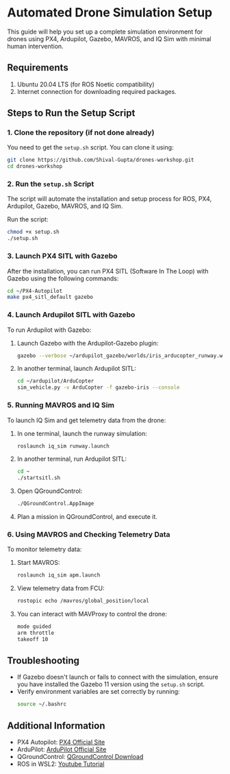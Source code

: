 # Automated Drone Simulation Setup

This guide will help you set up a complete simulation environment for drones using PX4, Ardupilot, Gazebo, MAVROS, and IQ Sim with minimal human intervention.

## Requirements

1. Ubuntu 20.04 LTS (for ROS Noetic compatibility)
2. Internet connection for downloading required packages.

## Steps to Run the Setup Script

### 1. Clone the repository (if not done already)
You need to get the `setup.sh` script. You can clone it using:
```bash
git clone https://github.com/Shival-Gupta/drones-workshop.git
cd drones-workshop
```

### 2. Run the `setup.sh` Script
The script will automate the installation and setup process for ROS, PX4, Ardupilot, Gazebo, MAVROS, and IQ Sim.

Run the script:
```bash
chmod +x setup.sh
./setup.sh
```

### 3. Launch PX4 SITL with Gazebo
After the installation, you can run PX4 SITL (Software In The Loop) with Gazebo using the following commands:
```bash
cd ~/PX4-Autopilot
make px4_sitl_default gazebo
```

### 4. Launch Ardupilot SITL with Gazebo
To run Ardupilot with Gazebo:
1. Launch Gazebo with the Ardupilot-Gazebo plugin:
   ```bash
   gazebo --verbose ~/ardupilot_gazebo/worlds/iris_arducopter_runway.world
   ```
2. In another terminal, launch Ardupilot SITL:
   ```bash
   cd ~/ardupilot/ArduCopter
   sim_vehicle.py -v ArduCopter -f gazebo-iris --console
   ```

### 5. Running MAVROS and IQ Sim
To launch IQ Sim and get telemetry data from the drone:

1. In one terminal, launch the runway simulation:
   ```bash
   roslaunch iq_sim runway.launch
   ```

2. In another terminal, run Ardupilot SITL:
   ```bash
   cd ~
   ./startsitl.sh
   ```

3. Open QGroundControl:
   ```bash
   ./QGroundControl.AppImage
   ```

4. Plan a mission in QGroundControl, and execute it.

### 6. Using MAVROS and Checking Telemetry Data
To monitor telemetry data:

1. Start MAVROS:
   ```bash
   roslaunch iq_sim apm.launch
   ```

2. View telemetry data from FCU:
   ```bash
   rostopic echo /mavros/global_position/local
   ```

3. You can interact with MAVProxy to control the drone:
   ```bash
   mode guided
   arm throttle
   takeoff 10
   ```

## Troubleshooting
- If Gazebo doesn't launch or fails to connect with the simulation, ensure you have installed the Gazebo 11 version using the `setup.sh` script.
- Verify environment variables are set correctly by running:
  ```bash
  source ~/.bashrc
  ```

## Additional Information
- PX4 Autopilot: [PX4 Official Site](https://px4.io/)
- ArduPilot: [ArduPilot Official Site](https://ardupilot.org/)
- QGroundControl: [QGroundControl Download](https://qgroundcontrol.com/)
- ROS in WSL2: [Youtube Tutorial](https://youtu.be/DW7l9LHdK5c?si=ltJt0esJWsJj9lDu)


